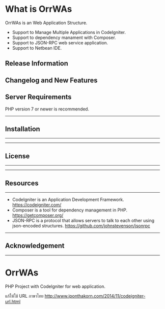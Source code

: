 # What is OrrWAs

OrrWAs is an Web Application Structure. 
- Support to Manage Multiple Applications in CodeIgniter.
- Support to dependency manament with Composer.
- Support to JSON-RPC web service application.
- Support to Netbean IDE.

## Release Information



## Changelog and New Features



## Server Requirements

PHP version 7 or newer is recommended.

************
## Installation
************



*******
## License
*******


*********
## Resources
*********
* CodeIgniter is an Application Development Framework. <https://codeigniter.com/>
* Composer is a tool for dependency management in PHP. <https://getcomposer.org/>
* JSON-RPC is a protocol that allows servers to talk to each other using json-encoded structures. <https://github.com/johnstevenson/jsonrpc>


***************
## Acknowledgement
***************




# OrrWAs
PHP Project with CodeIgniter for web application.

แก้ให้ใช้ URL ภาษาไทย
http://www.iponthakorn.com/2014/11/codeigniter-url.html
